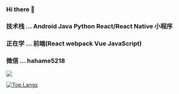 ### Hi there 👋

 
### 技术栈 ... Android Java Python React/React Native 小程序
### 正在学 ... 前端(React webpack Vue JavaScript)
### 微信   ... hahame5218



![](https://github-readme-stats.vercel.app/api?username=Daemon1993&theme=dark)

[![Top Langs](https://github-readme-stats.vercel.app/api/top-langs/?username=Daemon1993&layout=compact)](https://github.com/anuraghazra/github-readme-stats)

